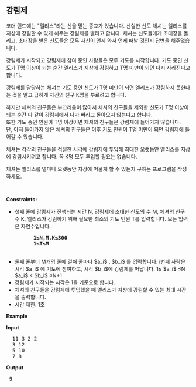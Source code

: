 강림제
---
코더 랜드에는 "엘리스"라는 신을 믿는 종교가 있습니다. 신실한 신도 체셔는 엘리스를 지상에
강림할 수 있게 해주는 강림제를 열려고 합니다. 체셔는 신도들에게 초대장을 돌리고, 초대장을 받은 신도들은 모두 자신이 언제 와서 언제 떠날 것인지 답변을 해주었습니다.

강림제가 시작되고 강림제에 참여 중인 사람들은 모두 기도를 시작합니다. 기도 중인 신도가 T명 이상이 되는 순간 엘리스가 지상에 강림하고 T명 미만이 되면 다시 사라진다고 합니다. 
  
강림제를 담당하는 체셔는 기도 중인 신도가 T명 미만이 되면 엘리스가 강림하지 못한다는 것을 알고 급하게 자신의 친구 K명을 부르려고 합니다.

하지만 체셔의 친구들은 부끄러움이 많아서 체셔의 친구들을 제외한 신도가 T명 이상이 되는 순간 다 같이 강림제에서 나가 버리고 돌아오지 않는다고 합니다.  
또한 기도 중인 인원이 T명 이상이면 체셔의 친구들은 강림제에 들어가지 않습니다.  
단, 아직 들어가지 않은 체셔의 친구들은 이후 기도 인원이 T명 미만이 되면 강림제에 들어갈 수 있습니다.  
  
체셔는 각각의 친구들을 적절한 시각에 강림제에 투입해 최대한 오랫동안 엘리스를 지상에 강림시키려고 합니다. 꼭 K명 모두 투입할 필요는 없습니다.
  
체셔는 엘리스를 얼마나 오랫동안 지상에 머물게 할 수 있는지 구하는 프로그램을 작성하세요.

<p>&nbsp;</p>
<p><strong>Constraints:</strong></p>
<ul>
  <li>
    첫째 줄에 강림제가 진행되는 시간 N, 강림제에 초대한 신도의 수 M, 체셔의 친구 수 K, 엘리스가 강림하기 위해 필요한 최소의 기도 인원 T를 입력합니다. 모든 입력은 자연수입니다.
    <pre>
      <strong>1≤N,M,K≤300</strong>
      <strong>1≤T≤M</strong>
    </pre>
  </li>
  <li>
    둘째 줄부터 M개의 줄에 걸쳐 줄마다 $a_i$ , $b_i$ 를 입력합니다. i번째 사람은 시각 $a_i$ 에 기도에 참여하고, 시각 $b_i$에 강림제를 떠납니다.  
    <ti> 1≤ $a_i$ ≤N </ti>  <br/>
    <ti> $a_i$ < $b_i$ ≤N+1 </ti>  
  </li>
  <li>강림제가 시작되는 시각은 1을 기준으로 합니다.</li>
  <li>체셔의 친구들을 강림제에 투입했을 때 엘리스가 지상에 강림할 수 있는 최대 시간을 출력합니다.</li>
	<li>시간 제한: 1초 </li>
</ul>

<p><strong class="example">Example</strong></p>
  
<p><strong>Input</strong></p>
<pre>
  11 3 2 2
  3 12
  5 10
  7 8
</pre>
  
<p><strong>Output</strong></p>
<pre>
 9
</pre>

